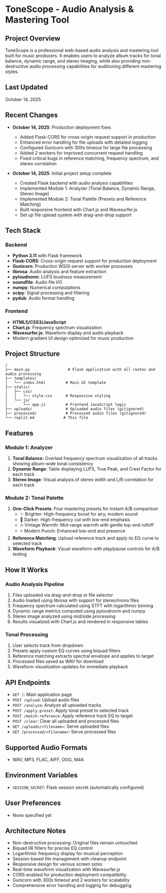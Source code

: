# ToneScope - Audio Analysis & Mastering Tool

## Project Overview
ToneScope is a professional web-based audio analysis and mastering tool built for music producers. It enables users to analyze album tracks for tonal balance, dynamic range, and stereo imaging, while also providing non-destructive audio processing capabilities for auditioning different mastering styles.

## Last Updated
October 14, 2025

## Recent Changes
- **October 14, 2025**: Production deployment fixes
  - Added Flask-CORS for cross-origin request support in production
  - Enhanced error handling for file uploads with detailed logging
  - Configured Gunicorn with 300s timeout for large file processing
  - Added 2 workers for improved concurrent request handling
  - Fixed critical bugs in reference matching, frequency spectrum, and stereo correlation
  
- **October 14, 2025**: Initial project setup complete
  - Created Flask backend with audio analysis capabilities
  - Implemented Module 1: Analyzer (Tonal Balance, Dynamic Range, Stereo Image)
  - Implemented Module 2: Tonal Palette (Presets and Reference Matching)
  - Built responsive frontend with Chart.js and Wavesurfer.js
  - Set up file upload system with drag-and-drop support

## Tech Stack

### Backend
- **Python 3.11** with Flask framework
- **Flask-CORS**: Cross-origin request support for production deployment
- **Gunicorn**: Production WSGI server with worker processes
- **librosa**: Audio analysis and feature extraction
- **pyloudnorm**: LUFS loudness measurement
- **soundfile**: Audio file I/O
- **numpy**: Numerical computations
- **scipy**: Signal processing and filtering
- **pydub**: Audio format handling

### Frontend
- **HTML5/CSS3/JavaScript**
- **Chart.js**: Frequency spectrum visualization
- **Wavesurfer.js**: Waveform display and audio playback
- Modern gradient UI design optimized for music production

## Project Structure

```
/
├── main.py                 # Flask application with all routes and audio processing
├── templates/
│   └── index.html         # Main UI template
├── static/
│   ├── css/
│   │   └── style.css      # Responsive styling
│   └── js/
│       └── app.js         # Frontend JavaScript logic
├── uploads/               # Uploaded audio files (gitignored)
├── processed/             # Processed audio files (gitignored)
└── replit.md             # This file
```

## Features

### Module 1: Analyzer
1. **Tonal Balance**: Overlaid frequency spectrum visualization of all tracks showing album-wide tonal consistency
2. **Dynamic Range**: Table displaying LUFS, True Peak, and Crest Factor for each track
3. **Stereo Image**: Visual analysis of stereo width and L/R correlation for each track

### Module 2: Tonal Palette
1. **One-Click Presets**: Four mastering presets for instant A/B comparison
   - ✨ Brighter: High-frequency boost for airy, modern sound
   - 🌙 Darker: High-frequency cut with low-end emphasis
   - 🔥 Vintage Warmth: Mid-range warmth with gentle top-end rolloff
   - ⚡ Modern Punch: Enhanced low-end and presence
2. **Reference Matching**: Upload reference track and apply its EQ curve to selected track
3. **Waveform Playback**: Visual waveform with play/pause controls for A/B testing

## How It Works

### Audio Analysis Pipeline
1. Files uploaded via drag-and-drop or file selector
2. Audio loaded using librosa with support for stereo/mono files
3. Frequency spectrum calculated using STFT with logarithmic binning
4. Dynamic range metrics computed using pyloudnorm and numpy
5. Stereo image analyzed using mid/side processing
6. Results visualized with Chart.js and rendered in responsive tables

### Tonal Processing
1. User selects track from dropdown
2. Presets apply custom EQ curves using biquad filters
3. Reference matching extracts spectral envelope and applies to target
4. Processed files saved as WAV for download
5. Waveform visualization updates for immediate playback

## API Endpoints

- `GET /`: Main application page
- `POST /upload`: Upload audio files
- `POST /analyze`: Analyze all uploaded tracks
- `POST /apply-preset`: Apply tonal preset to selected track
- `POST /match-reference`: Apply reference track EQ to target
- `POST /clear`: Clear all uploaded and processed files
- `GET /uploads/<filename>`: Serve uploaded files
- `GET /processed/<filename>`: Serve processed files

## Supported Audio Formats
- WAV, MP3, FLAC, AIFF, OGG, M4A

## Environment Variables
- `SESSION_SECRET`: Flask session secret (automatically configured)

## User Preferences
- None specified yet

## Architecture Notes
- Non-destructive processing: Original files remain untouched
- Biquad IIR filters for precise EQ control
- Logarithmic frequency display for musical perception
- Session-based file management with cleanup endpoint
- Responsive design for various screen sizes
- Real-time waveform visualization with Wavesurfer.js
- CORS enabled for production deployment compatibility
- Gunicorn with 300s timeout and 2 workers for scalability
- Comprehensive error handling and logging for debugging
